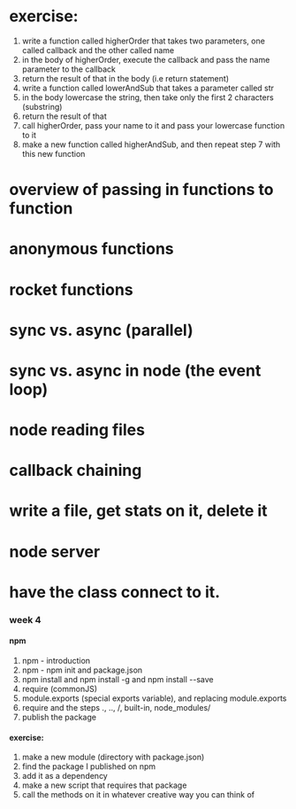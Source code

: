 # exercise:
1. write a function called higherOrder that takes two parameters, one called
  callback and the other called name
2. in the body of higherOrder, execute the callback and pass the name parameter
   to the callback
3. return the result of that in the body (i.e return statement)
4. write a function called lowerAndSub that takes a parameter called str
5. in the body lowercase the string, then take only the first 2 characters (substring)
6. return the result of that
7. call higherOrder, pass your name to it and pass your lowercase function to it
8. make a new function called higherAndSub, and then repeat step 7 with this new
   function
###

# overview of passing in functions to function
# anonymous functions
# rocket functions

# sync vs. async (parallel)
# sync vs. async in node (the event loop)
# node reading files
# callback chaining
# write a file, get stats on it, delete it

# node server
# have the class connect to it.

### week 4

#### npm
1. npm - introduction
2. npm - npm init and package.json
3. npm install and npm install -g and npm install --save
4. require (commonJS)
5. module.exports (special exports variable), and replacing module.exports
6. require and the steps ., .., /, built-in, node_modules/
7. publish the package

#### exercise:
1. make a new module (directory with package.json)
2. find the package I published on npm
3. add it as a dependency
4. make a new script that requires that package
5. call the methods on it in whatever creative way you can think of

